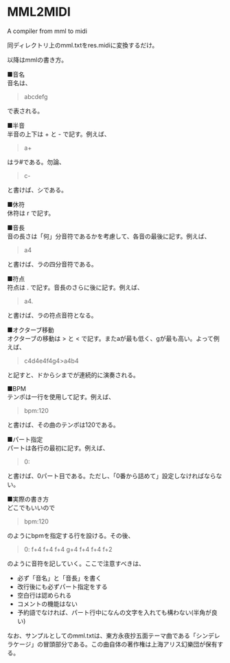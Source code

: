 # MML2MIDI
A compiler from mml to midi

同ディレクトリ上のmml.txtをres.midiに変換するだけ。

以降はmmlの書き方。

■音名  
音名は、  
> abcdefg  

で表される。  

■半音  
半音の上下は + と - で記す。例えば、  
> a+  

はラ#である。勿論、  
> c-  

と書けば、シである。  

■休符  
休符は r で記す。  

■音長  
音の長さは「何」分音符であるかを考慮して、各音の最後に記す。例えば、  
> a4  

と書けば、ラの四分音符である。  

■符点  
符点は . で記す。音長のさらに後に記す。例えば、  
> a4.  

と書けば、ラの符点音符となる。  

■オクターブ移動  
オクターブの移動は > と < で記す。またaが最も低く、gが最も高い。よって例えば、  
> c4d4e4f4g4>a4b4  

と記すと、ドからシまでが連続的に演奏される。  

■BPM  
テンポは一行を使用して記す。例えば、  
> bpm:120  

と書けば、その曲のテンポは120である。  

■パート指定  
パートは各行の最初に記す。例えば、  
> 0:  

と書けば、0パート目である。ただし、「0番から詰めて」設定しなければならない。  

■実際の書き方  
どこでもいいので  
> bpm:120  

のようにbpmを指定する行を設ける。その後、  
> 0: f+4 f+4 f+4 g+4 f+4 f+4 f+2  

のように音符を記していく。ここで注意すべきは、  
* 必ず「音名」と「音長」を書く  
* 改行後にも必ずパート指定をする  
* 空白行は認められる  
* コメントの機能はない  
* 予約語でなければ、パート行中になんの文字を入れても構わない(半角が良い)  

なお、サンプルとしてのmml.txtは、東方永夜抄五面テーマ曲である「シンデレラケージ」の冒頭部分である。この曲自体の著作権は上海アリス幻樂団が保有する。
